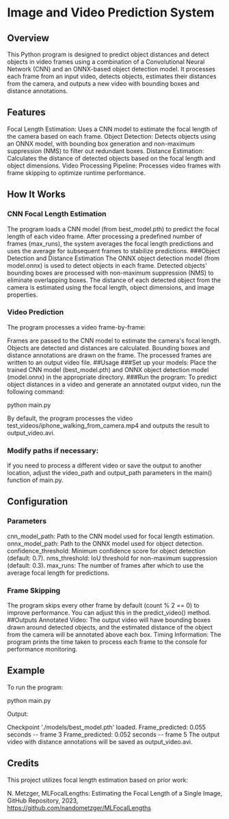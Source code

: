 # Image and Video Prediction System
## Overview
This Python program is designed to predict object distances and detect objects in video frames using a combination of a Convolutional Neural Network (CNN) and an ONNX-based object detection model. It processes each frame from an input video, detects objects, estimates their distances from the camera, and outputs a new video with bounding boxes and distance annotations.

## Features
Focal Length Estimation: Uses a CNN model to estimate the focal length of the camera based on each frame.
Object Detection: Detects objects using an ONNX model, with bounding box generation and non-maximum suppression (NMS) to filter out redundant boxes.
Distance Estimation: Calculates the distance of detected objects based on the focal length and object dimensions.
Video Processing Pipeline: Processes video frames with frame skipping to optimize runtime performance.

## How It Works
### CNN Focal Length Estimation
The program loads a CNN model (from best_model.pth) to predict the focal length of each video frame.
After processing a predefined number of frames (max_runs), the system averages the focal length predictions and uses the average for subsequent frames to stabilize predictions.
###Object Detection and Distance Estimation
The ONNX object detection model (from model.onnx) is used to detect objects in each frame.
Detected objects' bounding boxes are processed with non-maximum suppression (NMS) to eliminate overlapping boxes.
The distance of each detected object from the camera is estimated using the focal length, object dimensions, and image properties.
### Video Prediction
The program processes a video frame-by-frame:

Frames are passed to the CNN model to estimate the camera's focal length.
Objects are detected and distances are calculated.
Bounding boxes and distance annotations are drawn on the frame.
The processed frames are written to an output video file.
##Usage
###Set up your models:
Place the trained CNN model (best_model.pth) and ONNX object detection model (model.onnx) in the appropriate directory.
###Run the program:
To predict object distances in a video and generate an annotated output video, run the following command:

python main.py

By default, the program processes the video test_videos/iphone_walking_from_camera.mp4 and outputs the result to output_video.avi.

### Modify paths if necessary:
If you need to process a different video or save the output to another location, adjust the video_path and output_path parameters in the main() function of main.py.

## Configuration
### Parameters
cnn_model_path: Path to the CNN model used for focal length estimation.
onnx_model_path: Path to the ONNX model used for object detection.
confidence_threshold: Minimum confidence score for object detection (default: 0.7).
nms_threshold: IoU threshold for non-maximum suppression (default: 0.3).
max_runs: The number of frames after which to use the average focal length for predictions.
### Frame Skipping
The program skips every other frame by default (count % 2 == 0) to improve performance. You can adjust this in the predict_video() method.
##Outputs
Annotated Video: The output video will have bounding boxes drawn around detected objects, and the estimated distance of the object from the camera will be annotated above each box.
Timing Information: The program prints the time taken to process each frame to the console for performance monitoring.
## Example
To run the program:

python main.py

Output:

Checkpoint './models/best_model.pth' loaded.
Frame_predicted: 0.055 seconds -- frame 3
Frame_predicted: 0.052 seconds -- frame 5
The output video with distance annotations will be saved as output_video.avi.

## Credits
This project utilizes focal length estimation based on prior work:

N. Metzger, MLFocalLengths: Estimating the Focal Length of a Single Image, GitHub Repository, 2023, https://github.com/nandometzger/MLFocalLengths